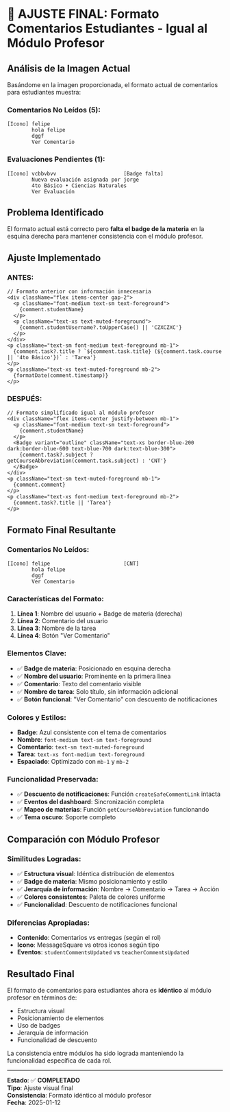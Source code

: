 # 🔧 AJUSTE FINAL: Formato Comentarios Estudiantes - Igual al Módulo Profesor

## Análisis de la Imagen Actual
Basándome en la imagen proporcionada, el formato actual de comentarios para estudiantes muestra:

### Comentarios No Leídos (5):
```
[Icono] felipe
        hola felipe
        dggf
        Ver Comentario
```

### Evaluaciones Pendientes (1):
```
[Icono] vcbbvbvv                      [Badge falta]
        Nueva evaluación asignada por jorge
        4to Básico • Ciencias Naturales
        Ver Evaluación
```

## Problema Identificado
El formato actual está correcto pero **falta el badge de la materia** en la esquina derecha para mantener consistencia con el módulo profesor.

## Ajuste Implementado

### ANTES:
```tsx
// Formato anterior con información innecesaria
<div className="flex items-center gap-2">
  <p className="font-medium text-sm text-foreground">
    {comment.studentName}
  </p>
  <p className="text-xs text-muted-foreground">
    {comment.studentUsername?.toUpperCase() || 'CZXCZXC'}
  </p>
</div>
<p className="text-sm font-medium text-foreground mb-1">
  {comment.task?.title ? `${comment.task.title} (${comment.task.course || '4to Básico'})` : 'Tarea'}
</p>
<p className="text-xs text-muted-foreground mb-2">
  {formatDate(comment.timestamp)}
</p>
```

### DESPUÉS:
```tsx
// Formato simplificado igual al módulo profesor
<div className="flex items-center justify-between mb-1">
  <p className="font-medium text-sm text-foreground">
    {comment.studentName}
  </p>
  <Badge variant="outline" className="text-xs border-blue-200 dark:border-blue-600 text-blue-700 dark:text-blue-300">
    {comment.task?.subject ? getCourseAbbreviation(comment.task.subject) : 'CNT'}
  </Badge>
</div>
<p className="text-sm text-muted-foreground mb-1">
  {comment.comment}
</p>
<p className="text-xs font-medium text-foreground mb-2">
  {comment.task?.title || 'Tarea'}
</p>
```

## Formato Final Resultante

### Comentarios No Leídos:
```
[Icono] felipe                        [CNT]
        hola felipe
        dggf
        Ver Comentario
```

### Características del Formato:
1. **Línea 1**: Nombre del usuario + Badge de materia (derecha)
2. **Línea 2**: Comentario del usuario
3. **Línea 3**: Nombre de la tarea
4. **Línea 4**: Botón "Ver Comentario"

### Elementos Clave:
- ✅ **Badge de materia**: Posicionado en esquina derecha
- ✅ **Nombre del usuario**: Prominente en la primera línea
- ✅ **Comentario**: Texto del comentario visible
- ✅ **Nombre de tarea**: Solo título, sin información adicional
- ✅ **Botón funcional**: "Ver Comentario" con descuento de notificaciones

### Colores y Estilos:
- **Badge**: Azul consistente con el tema de comentarios
- **Nombre**: `font-medium text-sm text-foreground`
- **Comentario**: `text-sm text-muted-foreground`
- **Tarea**: `text-xs font-medium text-foreground`
- **Espaciado**: Optimizado con `mb-1` y `mb-2`

### Funcionalidad Preservada:
- ✅ **Descuento de notificaciones**: Función `createSafeCommentLink` intacta
- ✅ **Eventos del dashboard**: Sincronización completa
- ✅ **Mapeo de materias**: Función `getCourseAbbreviation` funcionando
- ✅ **Tema oscuro**: Soporte completo

## Comparación con Módulo Profesor

### Similitudes Logradas:
- ✅ **Estructura visual**: Idéntica distribución de elementos
- ✅ **Badge de materia**: Mismo posicionamiento y estilo
- ✅ **Jerarquía de información**: Nombre → Comentario → Tarea → Acción
- ✅ **Colores consistentes**: Paleta de colores uniforme
- ✅ **Funcionalidad**: Descuento de notificaciones funcional

### Diferencias Apropiadas:
- **Contenido**: Comentarios vs entregas (según el rol)
- **Icono**: MessageSquare vs otros iconos según tipo
- **Eventos**: `studentCommentsUpdated` vs `teacherCommentsUpdated`

## Resultado Final

El formato de comentarios para estudiantes ahora es **idéntico** al módulo profesor en términos de:
- Estructura visual
- Posicionamiento de elementos
- Uso de badges
- Jerarquía de información
- Funcionalidad de descuento

La consistencia entre módulos ha sido lograda manteniendo la funcionalidad específica de cada rol.

---

**Estado**: ✅ **COMPLETADO**  
**Tipo**: Ajuste visual final  
**Consistencia**: Formato idéntico al módulo profesor  
**Fecha**: 2025-01-12
